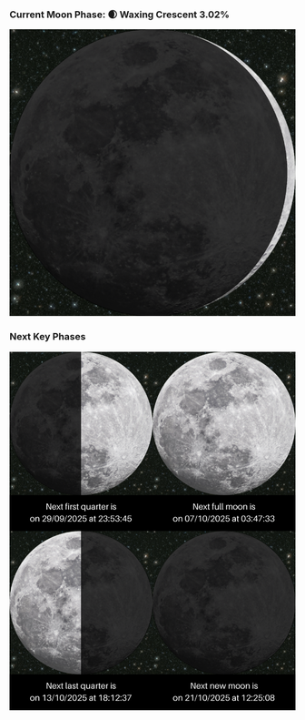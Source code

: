 ### Current Moon Phase: 🌒 Waxing Crescent 3.02%
![Moon Phase](moonphase.png)
### Next Key Phases
![Gallery](gallery.png)